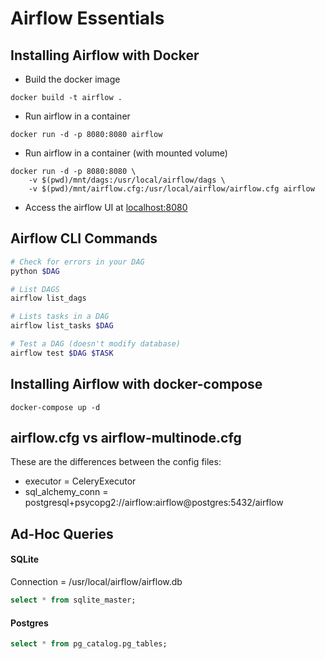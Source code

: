 # Airflow Essentials

## Installing Airflow with Docker

* Build the docker image
```
docker build -t airflow .
```

* Run airflow in a container
```
docker run -d -p 8080:8080 airflow
```

* Run airflow in a container (with mounted volume)
```
docker run -d -p 8080:8080 \
    -v $(pwd)/mnt/dags:/usr/local/airflow/dags \
    -v $(pwd)/mnt/airflow.cfg:/usr/local/airflow/airflow.cfg airflow
```

* Access the airflow UI at [localhost:8080](http://localhost:8080)

## Airflow CLI Commands
```bash
# Check for errors in your DAG
python $DAG

# List DAGS
airflow list_dags

# Lists tasks in a DAG
airflow list_tasks $DAG

# Test a DAG (doesn't modify database)
airflow test $DAG $TASK
```

## Installing Airflow with docker-compose

```
docker-compose up -d
```

## airflow.cfg vs airflow-multinode.cfg

These are the differences between the config files:
* executor = CeleryExecutor
* sql_alchemy_conn = postgresql+psycopg2://airflow:airflow@postgres:5432/airflow

## Ad-Hoc Queries

#### SQLite

Connection = /usr/local/airflow/airflow.db
```sql
select * from sqlite_master;
```

#### Postgres

```sql
select * from pg_catalog.pg_tables;
```